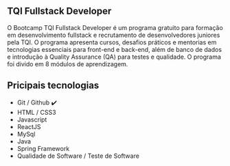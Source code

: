 ## TQI Fullstack Developer  

O Bootcamp TQI Fullstack Developer é um programa gratuito para formação em desenvolvimento fullstack e recrutamento de desenvolvedores juniores pela TQI. O programa apresenta cursos, desafios práticos e mentorias em tecnologias essenciais para front-end e back-end, além de banco de dados e introdução à Quality Assurance (QA) para testes e qualidade. O programa foi divido em 8 módulos de aprendizagem.

## Pricipais tecnologias

* Git / Github :heavy_check_mark:
* HTML  / CSS3
* Javascript
* ReactJS
* MySql
* Java
* Spring Framework
* Qualidade de Software / Teste de Software



